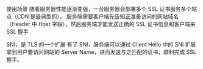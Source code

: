 使用场景
随着服务器性能逐渐变强，一台服务器会部署多个 SSL 证书服务多个站点（CDN 是最典型的）。
服务端需要客户端先告知正准备访问的网站域名（Header 中 Host 字段），然后服务端才能发送正确的 SSL 证书信息和客户端来 SSL 握手



SNI，是 TLS 的一个扩展
有了 SNI，服务端可以通过 Client Hello 中的 SNI 扩展拿到用户要访问网站的 Server Name，进而发送与之匹配的证书，顺利完成 SSL 握手。